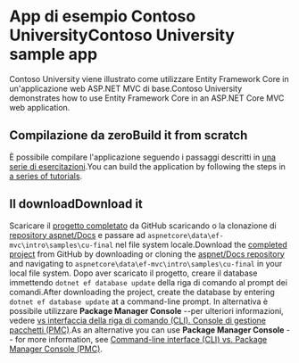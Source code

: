 # <a name="contoso-university-sample-app"></a><span data-ttu-id="18e99-101">App di esempio Contoso University</span><span class="sxs-lookup"><span data-stu-id="18e99-101">Contoso University sample app</span></span>

<span data-ttu-id="18e99-102">Contoso University viene illustrato come utilizzare Entity Framework Core in un'applicazione web ASP.NET MVC di base.</span><span class="sxs-lookup"><span data-stu-id="18e99-102">Contoso University demonstrates how to use Entity Framework Core in an ASP.NET Core MVC web application.</span></span>

## <a name="build-it-from-scratch"></a><span data-ttu-id="18e99-103">Compilazione da zero</span><span class="sxs-lookup"><span data-stu-id="18e99-103">Build it from scratch</span></span>

<span data-ttu-id="18e99-104">È possibile compilare l'applicazione seguendo i passaggi descritti in [una serie di esercitazioni](https://docs.microsoft.com/aspnet/core/data/ef-mvc/intro).</span><span class="sxs-lookup"><span data-stu-id="18e99-104">You can build the application by following the steps in [a series of tutorials](https://docs.microsoft.com/aspnet/core/data/ef-mvc/intro).</span></span>

## <a name="download-it"></a><span data-ttu-id="18e99-105">Il download</span><span class="sxs-lookup"><span data-stu-id="18e99-105">Download it</span></span>

<span data-ttu-id="18e99-106">Scaricare il [progetto completato](https://github.com/aspnet/Docs/tree/master/aspnetcore/data/ef-mvc/intro/samples/cu-final) da GitHub scaricando o la clonazione di [repository aspnet/Docs](https://github.com/aspnet/Docs) e passare ad `aspnetcore\data\ef-mvc\intro\samples\cu-final` nel file system locale.</span><span class="sxs-lookup"><span data-stu-id="18e99-106">Download the [completed project](https://github.com/aspnet/Docs/tree/master/aspnetcore/data/ef-mvc/intro/samples/cu-final) from GitHub by downloading or cloning the [aspnet/Docs repository](https://github.com/aspnet/Docs) and navigating to `aspnetcore\data\ef-mvc\intro\samples\cu-final` in your local file system.</span></span>  <span data-ttu-id="18e99-107">Dopo aver scaricato il progetto, creare il database immettendo `dotnet ef database update` della riga di comando al prompt dei comandi.</span><span class="sxs-lookup"><span data-stu-id="18e99-107">After downloading the project, create the database by entering `dotnet ef database update` at a command-line prompt.</span></span> <span data-ttu-id="18e99-108">In alternativa è possibile utilizzare **Package Manager Console** --per ulteriori informazioni, vedere [vs interfaccia della riga di comando (CLI). Console di gestione pacchetti (PMC)](https://docs.microsoft.com/aspnet/core/data/ef-mvc/migrations#command-line-interface-cli-vs-package-manager-console-pmc).</span><span class="sxs-lookup"><span data-stu-id="18e99-108">As an alternative you can use **Package Manager Console** -- for more information, see [Command-line interface (CLI) vs. Package Manager Console (PMC)](https://docs.microsoft.com/aspnet/core/data/ef-mvc/migrations#command-line-interface-cli-vs-package-manager-console-pmc).</span></span>
